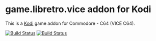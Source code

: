 # game.libretro.vice addon for Kodi

This is a [Kodi](http://kodi.tv) game addon for Commodore - C64 (VICE C64).

[![Build Status](https://travis-ci.org/kodi-game/game.libretro.vice.svg?branch=master)](https://travis-ci.org/kodi-game/game.libretro.vice)
[![Build Status](https://ci.appveyor.com/api/projects/status/github/kodi-game/game.libretro.vice?svg=true)](https://ci.appveyor.com/project/kodi-game/game-libretro-vice)
